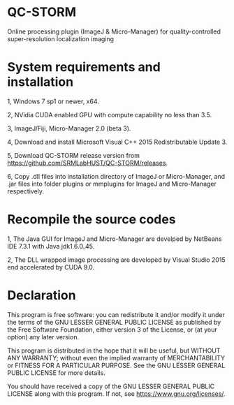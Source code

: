 # QC-STORM
Online processing plugin (ImageJ & Micro-Manager) for quality-controlled super-resolution localization imaging

# System requirements and installation
1, Windows 7 sp1 or newer, x64.

2, NVidia CUDA enabled GPU with compute capability no less than 3.5.

3, ImageJ/Fiji, Micro-Manager 2.0 (beta 3).

4, Download and install Microsoft Visual C++ 2015 Redistributable Update 3.

5, Download QC-STORM release version from https://github.com/SRMLabHUST/QC-STORM/releases.

6, Copy .dll files into installation directory of ImageJ or Micro-Manager, and .jar files into folder plugins or mmplugins for ImageJ and Micro-Manager respectively.

# Recompile the source codes
1, The Java GUI for ImageJ and Micro-Manager are develped by NetBeans IDE 7.3.1 with Java jdk1.6.0_45.

2, The DLL wrapped image processing are developed by Visual Studio 2015 end accelerated by CUDA 9.0.



# Declaration
This program is free software: you can redistribute it and/or modify it under the terms of the GNU LESSER GENERAL PUBLIC LICENSE as published by the Free Software Foundation, either version 3 of the License, or (at your option) any later version.

This program is distributed in the hope that it will be useful, but WITHOUT ANY WARRANTY; without even the implied warranty of
MERCHANTABILITY or FITNESS FOR A PARTICULAR PURPOSE.  See the GNU LESSER GENERAL PUBLIC LICENSE for more details.

You should have received a copy of the GNU LESSER GENERAL PUBLIC LICENSE along with this program.  If not, see <https://www.gnu.org/licenses/>.
